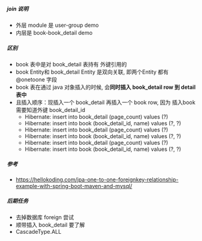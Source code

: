 ##### join 说明
- 外层 module 是 user-group demo
- 内层是 book-book_detail demo

##### 区别
- book 表中是对 book_detail 表持有 外键引用的
- book Entity和 book_detail Entity 是双向关联, 即两个Entity 都有 @onetoone 字段
- book 表在通过 java 对象插入的时候, 会**同时插入 book_detail row 到 detail 表中**
- 且插入顺序：现插入一个 book_detail 再插入一个 book row, 因为 插入book 需要知道外键 book_detail_id 
    - Hibernate: insert into book_detail (page_count) values (?)
    - Hibernate: insert into book (book_detail_id, name) values (?, ?)
    - Hibernate: insert into book_detail (page_count) values (?)
    - Hibernate: insert into book (book_detail_id, name) values (?, ?)
    - Hibernate: insert into book_detail (page_count) values (?)
    - Hibernate: insert into book (book_detail_id, name) values (?, ?)
  
##### 参考
- https://hellokoding.com/jpa-one-to-one-foreignkey-relationship-example-with-spring-boot-maven-and-mysql/

##### 后期任务
- 去掉数据库 foreign 尝试
- 顺带插入 book_detail 要了解
- CascadeType.ALL 